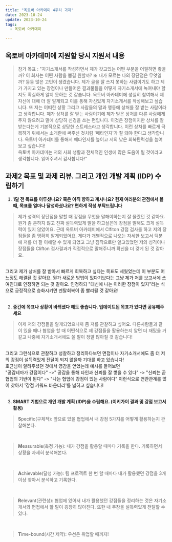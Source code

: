 ```yaml
---
title: "옥토버 아카데미 4주차 과제"
date: 2023-10-24
update: 2023-10-24
tags:
  - 옥토버 아카데미

---
```



## 옥토버 아카데미에 지원할 당시 지원서 내용 

> 참가 목표
: "자기소개서를 작성하면서 제가 갖고있는 어떤 부분을 어필하면 좋을까? 이 회사는 어떤 사람을 뽑길 원할까? 또 내가 모르는 나의 장단점은 무엇일까? 등등 많은 고민이 생겼습니다. 제가 글을 잘 쓰지 못하는 사람이기도 하고 제가 가지고 있는 장점이나 만들어온 결과물들을 어떻게 자기소개서에 녹여내야 할지도 확실하게 알지 못하는 것 같습니다. 옥토버 아카데미에 성실히 참여해서 제 자신에 대해 더 잘 알게되고 이를 통해 자신있게 자기소개서를 작성해보고 싶습니다. 
또 저는 어떠한 상황 그리고 사람들의 말과 행동에 상처를 잘 받는 사람이라고 생각합니다. 제가 상처를 잘 받는 사람이기에 제가 받은 상처를 다른 사람에게 주지 않으려고 말에 상당히 신경을 쓰는 편입니다. 이것은 장점이지만 상처를 잘 받는다는게 기본적으로 상당한 스트레스라고 생각합니다. 이런 상처를 빠르게 극복하기 위해서는 소개란에 써주신 것처럼 '메타인지'가 잘 돼야 한다고 생각합니다. 옥토버 아카데미를 통해서 메타인지를 높이고 저의 낮은 회복탄력성을 높여보고 싶습니다!  
옥토버 아카데미는 저의 사회 생활과 전체적인 인생에 많은 도움이 될 것이라고 생각합니다. 읽어주셔서 감사합니다!"

## 과제2 목표 및 과제 리뷰. 그리고 개인 개발 계획 (IDP) 수립하기

1. **1달 전 목표를 이루셨나요? 혹은 아직 향하고 계시나요? 현재 여러분의 관점에서 볼 때, 목표를 얼마나 달성하셨나요? 편하게 작성 부탁드립니다**

> 제가 성격의 장단점을 말할 때 강점을 무엇을 말해야하는지 잘 몰랐던 것 같아요. 뭔가 좀 흔하지 않고 진짜 설득력있게 말을 하고싶은데 장점을 말해도 크게 설득력이 있지 않았어요. 근데 옥토버 아카데미에서 Clfiton 강점 검사를 하고 저의 장점들을 좀 명확히 알게되었어요. 게다가 개별적으로 나오는 자세한 보고서 덕분에 저를 더 잘 이해할 수 있게 되었고 그냥 짐작으로만 알고있었던 저의 성격이나 장점들을 Clifton 검사결과가 직접적으로 말해주니까 확신을 더 갖게 된 것 같아요.
<Br>
그리고 제가 상처를 잘 받아서 빠르게 회복하고 싶다는 목표도 세웠었는데 이 부분도 어느정도 해결된 것 같아요. 뭔가 새로운 방법이 있다기보다는 그냥 제가 저를 보고서에 쓰여진대로 인정하면 되는 것 같아요. 인정하되 "대신에 나는 이러한 장점이 있지"라는 식으로 긍정적으로 승화시키면 멘탈회복이 좀 빨리될 것 같아요!
<br>
<br>

2. **중간에 목표나 상황이 바뀌셨다 해도 좋습니다. 업데이트된 목표가 있다면 공유해주세요**

> 이제 저의 강점들을 알게되었으니까 좀 저를 관찰하고 싶어요. 다른사람들과 같이 있을 때나 협업을 할 때 어떤식으로 제 강점들을 활용하는지 알면 더 재밌을 거 같고 나중에 자기소개서에도 쓸 말이 정말 많아질 것 같습니다!
<br>
그리고 그런식으로 관찰하고 성찰하고 정리하다보면 면접이나 자기소개서에도 좀 더 저의 강점이 설득력있게 전달이 되지 않을까 기대를 하고 있습니다! <br>
호균님이 알려주셨던 것에서 영감을 얻었는데 예시를 들어보면
<br>
"공감테마가 강점이다" ->" 공감을 통해 타인과 신뢰를 잘 쌓을 수 있다" -> "신뢰는 곧 협업의 기반이 된다" -> "나는 협업에 강점이 있는 사람이다" 이런식으로 연관관계를 많이 찾아서 '강점 키워드 바운더리'를 넓히고 싶습니다!

<br>
<br>


3. **SMART 기법으로 개인 개발 계획 (IDP)을 수립해요. (이키가이 결과 및 강점 보고서 활용)**

>**S**pecific(구체적): 앞으로 있을 협업에서 내 강점 5가지를 어떻게 활용하는지 관찰해본다.
<br>

>**M**easurable(측정 가능): 내가 강점을 활용할 때마다 기록을 한다. 기록하면서 상황을 자세히 분석해본다.
<br>

>**A**chievable(달성 가능): 팀 프로젝트 한 번 할 때마다 내가 활용했던 강점을 3개이상 찾아서 분석하고 기록한다.
<br>

>**R**elevant(관련성): 협업에 있어서 내가 활용했던 강점들을 정리하는 것은 자기소개서와 면접에서 할 말이 굉장히 많아진다. 또한 내 주장을 설득력있게 전달할 수 있다.
<br>

>**T**ime-bound(시간 제약): 우선은 취업할 때까지! 
